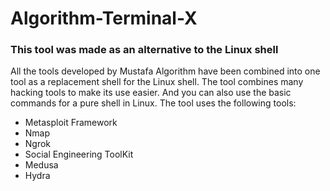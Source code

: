 # Algorithm-Terminal-X
### This tool was made as an alternative to the Linux shell
All the tools developed by Mustafa Algorithm have been combined into one tool as a replacement shell for the Linux shell.
The tool combines many hacking tools to make its use easier. And you can also use the basic commands for a pure shell in Linux.
The tool uses the following tools:
- Metasploit Framework
- Nmap
- Ngrok
- Social Engineering ToolKit
- Medusa
- Hydra
